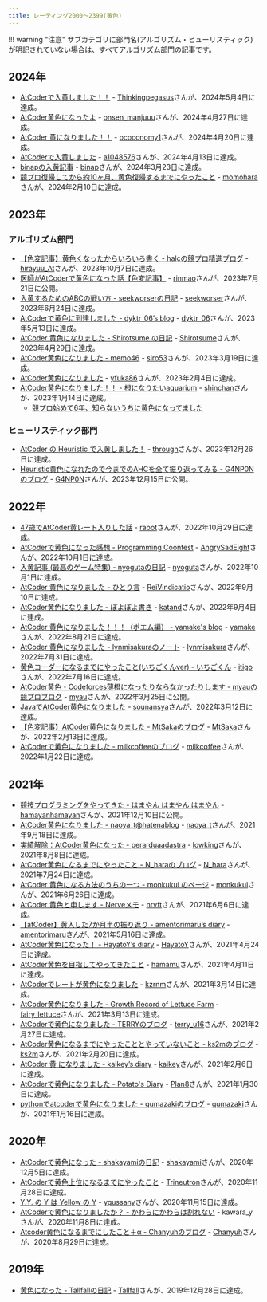 ```yaml
---
title: レーティング2000〜2399(黄色)
---
```


!!! warning "注意"
    サブカテゴリに部門名(アルゴリズム・ヒューリスティック)が明記されていない場合は、すべてアルゴリズム部門の記事です。

## 2024年

- [AtCoderで入黄しました！！](https://qiita.com/nouka28/items/a8b06865331838642ff2) - [Thinkingpegasus](https://atcoder.jp/users/Thinkingpegasus)さんが、2024年5月4日に達成。
- [AtCoder黄色になったよ](https://onsen-manjuuu.net/blog/posts/yellow.html) - [onsen_manjuuu](https://atcoder.jp/users/onsen_manjuuu)さんが、2024年4月27日に達成。
- [AtCoder 黄になりました！！](https://ococonomy1.hateblo.jp/entry/2024/04/21/201152) - [ococonomy1](https://atcoder.jp/users/ococonomy1)さんが、2024年4月20日に達成。
- [AtCoderで入黄しました](https://qiita.com/a1048576/items/635a7c2798bbb0d21bef) - [a1048576](https://atcoder.jp/users/a1048576)さんが、2024年4月13日に達成。
- [binapの入黄記事](https://qiita.com/binap/items/ec99b413e77e274116c5) - [binap](https://atcoder.jp/users/binap)さんが、2024年3月23日に達成。
- [競プロ復帰してから約10ヶ月、黄色復帰するまでにやったこと](https://momoharahara.hatenadiary.com/entry/2024/02/11/181024) - [momohara](https://atcoder.jp/users/momohara)さんが、2024年2月10日に達成。

## 2023年

### アルゴリズム部門

- [【色変記事】黄色くなったからいろいろ書く - halcの競プロ精進ブログ](https://halc-kyopro.hatenablog.com/entry/2023/10/19/140719) - [hirayuu_At](https://atcoder.jp/users/hirayuu_At)さんが、2023年10月7日に達成。
- [医師がAtCoderで黄色になった話【色変記事】](https://qiita.com/rinmao_catlover/items/587904effdd410134fcd) - [rinmao](https://atcoder.jp/users/rinmao)さんが、2023年7月21日に公開。
- [入黄するためのABCの戦い方 - seekworserの日記](https://seekworser.hatenablog.com/entry/2023/06/25/120401) - [seekworser](https://atcoder.jp/users/seekworser)さんが、2023年6月24日に達成。
- [AtCoderで黄色に到達しました - dyktr_06’s blog](https://dyktr-06.hatenablog.com/entry/2023/05/14/180446) - [dyktr_06](https://atcoder.jp/users/dyktr_06)さんが、2023年5月13日に達成。
- [AtCoder 黄色になりました - Shirotsume の日記](https://ladywingclover.hatenablog.com/entry/2023/05/02/130948) - [Shirotsume](https://atcoder.jp/users/Shirotsume)さんが、2023年4月29日に達成。
- [AtCoder黄色になりました - memo46](https://bakamono1357.hatenablog.com/entry/2023/03/23/004604) - [siro53](https://atcoder.jp/users/siro53)さんが、2023年3月19日に達成。
- [AtCoder黄色になりました](https://note.com/yfuka86/n/n2d8da12389d7) - [yfuka86](https://atcoder.jp/users/yfuka86)さんが、2023年2月4日に達成。
- [AtCoder黄色になりました！！ - 橙になりたいaquarium](https://shinchankosen.hatenadiary.jp/entry/2023/01/31/204517) - [shinchan](https://atcoder.jp/users/shinchan)さんが、2023年1月14日に達成。
    - [競プロ始めて6年、知らないうちに黄色になってました](https://shinchankosen.hatenadiary.jp/entry/2023/12/09/000012)

### ヒューリスティック部門

- [AtCoder の Heuristic で入黄しました！](https://zenn.dev/through/articles/fc42b36d19ce02) - [through](https://atcoder.jp/users/through)さんが、2023年12月26日に達成。
- [Heuristic黄色になれたので今までのAHCを全て振り返ってみる - G4NP0Nのブログ](https://g4np0n-kyopro.hatenablog.com/entry/2023/12/15/183152) - [G4NP0N](https://atcoder.jp/users/G4NP0N)さんが、2023年12月15日に公開。

## 2022年

- [47歳でAtCoder黄レート入りした話](https://qiita.com/tanaka-a/items/da0b672d50cd7f49a161) - [rabot](https://atcoder.jp/users/rabot)さんが、2022年10月29日に達成。
- [AtCoderで黄色になった感想 - Programming Coontest](https://angrysadeight.hatenablog.com/entry/2022/10/16/000002) - [AngrySadEight](https://atcoder.jp/users/AngrySadEight)さんが、2022年10月1日に達成。
- [入黄記事 (最高のゲーム特集) - nyogutaの日記](https://nyoguta.hatenablog.com/entry/2022/10/01/234938) - [nyoguta](https://atcoder.jp/users/nyoguta)さんが、2022年10月1日に達成。
- [AtCoder 黄色になりました - ひとり言](https://elegy-wedh133.hatenablog.com/entry/2022/09/13/144042) - [ReiVindicatio](https://atcoder.jp/users/ReiVindicatio)さんが、2022年9月10日に達成。
- [AtCoder黄色になりました - ぽよぽよ書き](https://ndndbms.blogspot.com/2022/09/atcoder.html) - [katand](https://atcoder.jp/users/katand)さんが、2022年9月4日に達成。
- [AtCoder 黄色になりました！！！（ポエム編） - yamake's blog](https://yamakeeee.hatenadiary.com/entry/2022/08/22/232657) - [yamake](https://atcoder.jp/users/yamake)さんが、2022年8月21日に達成。
- [AtCoder 黄色になりました - lynmisakuraのノート](https://andoreiji11.hatenadiary.jp/entry/2022/08/02/164301) - [lynmisakura](https://atcoder.jp/users/lynmisakura)さんが、2022年7月31日に達成。
- [黄色コーダーになるまでにやったこと(いちごくんver) - いちごくん](https://ichigokunn.hatenablog.com/entry/2022/07/26/193453) - [itigo](https://atcoder.jp/users/itigo)さんが、2022年7月16日に達成。
- [AtCoder黄色・Codeforces薄橙になったりならなかったりします - myauの競プロブログ](https://myau-atcoder.hatenablog.com/entry/2022/03/25/235830) - [myau](https://atcoder.jp/users/myau)さんが、2022年3月25日に公開。
- [JavaでAtCoder黄色になりました](https://qiita.com/sounansya/items/ca21c45496fa0189d51e) - [sounansya](https://atcoder.jp/users/sounansya)さんが、2022年3月12日に達成。
- [【色変記事】AtCoder黄色になりました - MtSakaのブログ](https://mt-saka.hatenablog.com/entry/2022/02/14/204036) - [MtSaka](https://atcoder.jp/users/MtSaka)さんが、2022年2月13日に達成。
- [AtCoderで黄色になりました - milkcoffeeのブログ](https://milkcoffee.hatenablog.jp/entry/2022/01/25/232438) - [milkcoffee](https://atcoder.jp/users/milkcoffee)さんが、2022年1月22日に達成。

## 2021年

- [競技プログラミングをやってきた - はまやん はまやん はまやん](https://blog.hamayanhamayan.com/entry/2021/12/10/223314) - [hamayanhamayan](https://atcoder.jp/users/hamayanhamayan)さんが、2021年12月10日に公開。
- [AtCoder黄色になりました - naoya_t@hatenablog](https://naoyat.hatenablog.jp/entry/atcoder-yellow) - [naoya_t](https://atcoder.jp/users/naoya_t)さんが、2021年9月18日に達成。
- [実績解除：AtCoder黄色になった - perarduaadastra](https://perarduaadastra.hatenablog.com/entry/2021/08/09/181811) - [lowking](https://atcoder.jp/users/lowking)さんが、2021年8月8日に達成。
- [AtCoder黄色になるまでにやったこと - N_haraのブログ](https://n-hara.hatenablog.com/entry/2021/07/25/172540) - [N_hara](https://atcoder.jp/users/N_hara)さんが、2021年7月24日に達成。
- [AtCoder 黄色になる方法のうちの一つ - monkukui のページ](https://monkukui.hatenablog.com/entry/2021/06/27/164449) - [monkukui](https://atcoder.jp/users/monkukui)さんが、2021年6月26日に達成。
- [AtCoder 黄色と申します - Nerveメモ](https://nrvft.hatenablog.com/entry/2021/06/08/235134) - [nrvft](https://atcoder.jp/users/nrvft)さんが、2021年6月6日に達成。
- [【atCoder】黄入した7か月半の振り返り - amentorimaru’s diary](https://amentorimaru.hatenablog.com/entry/2021/06/25/215100) - [amentorimaru](https://atcoder.jp/users/amentorimaru)さんが、2021年5月16日に達成。
- [AtCoder黄色になった！ - HayatoY’s diary](https://hayatoy.hatenablog.com/entry/2021/04/25/172720) - [HayatoY](https://atcoder.jp/users/HayatoY)さんが、2021年4月24日に達成。
- [AtCoder黄色を目指してやってきたこと](https://qiita.com/hamamu/items/2e342d46d9f54732d42c) - [hamamu](https://atcoder.jp/users/hamamu)さんが、2021年4月11日に達成。
- [AtCoderでレートが黄色になりました](https://zenn.dev/naminodarie/articles/055ccf2fd607b9) - [kzrnm](https://atcoder.jp/users/kzrnm)さんが、2021年3月14日に達成。
- [AtCoder黄色になりました - Growth Record of Lettuce Farm](https://fairy-lettuce.hatenadiary.com/entry/kyopro-colorchange-yellow) - [fairy_lettuce](https://atcoder.jp/users/fairy_lettuce)さんが、2021年3月13日に達成。
- [AtCoderで黄色になりました - TERRYのブログ](https://www.terry-u16.net/entry/atcoder-yellow) - [terry_u16](https://atcoder.jp/users/terry_u16)さんが、2021年2月27日に達成。
- [AtCoder黄色になるまでにやったこととやっていないこと - ks2mのブログ](https://ks2m.hatenablog.com/entry/2021/03/08/230503) - [ks2m](https://atcoder.jp/users/ks2m)さんが、2021年2月20日に達成。
- [AtCoder 黄 になりました - kaikey’s diary](https://kaikey.hatenablog.com/entry/2021/02/08/192647) - [kaikey](https://atcoder.jp/users/kaikey)さんが、2021年2月6日に達成。
- [AtCoderで黄色になりました - Potato's Diary](https://plan8.hatenablog.com/entry/2021/01/31/141818) - [Plan8](https://atcoder.jp/users/Plan8)さんが、2021年1月30日に達成。
- [pythonでatcoderで黄色になりました - qumazakiのブログ](https://qumazaki.hatenablog.com/entry/2021/01/27/224139) - [qumazaki](https://atcoder.jp/users/qumazaki)さんが、2021年1月16日に達成。

## 2020年

- [AtCoderで黄色になった - shakayamiの日記](https://shakayami.hatenablog.com/entry/2020/12/06/020255) - [shakayami](https://atcoder.jp/users/shakayami)さんが、2020年12月5日に達成。
- [AtCoderで黄色上位になるまでにやったこと](https://qiita.com/trineutron/items/f2d676d669db352260e7) - [Trineutron](https://atcoder.jp/users/Trineutron)さんが、2020年11月28日に達成。
- [Y.Y. の Y は Yellow の Y](https://ygussany.hatenablog.com/entry/2020/12/04/000000) - [ygussany](https://atcoder.jp/users/ygussany)さんが、2020年11月15日に達成。
- [AtCoderで黄色になりましたか？ - かわらにかわらは割れない](http://brokentile.hatenablog.com/entry/2020/12/18/073314) - kawara_yさんが、2020年11月8日に達成。
- [Atcoder黄色になるまでにしたこと＋α - Chanyuhのブログ](https://p-chanyuh.hatenablog.com/entry/2020/08/30/135814) - [Chanyuh](https://atcoder.jp/users/Chanyuh)さんが、2020年8月29日に達成。

## 2019年

- [黄色になった - Tallfallの日記](https://tallfall.hatenablog.com/entry/2020/01/07/120053) - [Tallfall](https://atcoder.jp/users/Tallfall)さんが、2019年12月28日に達成。
